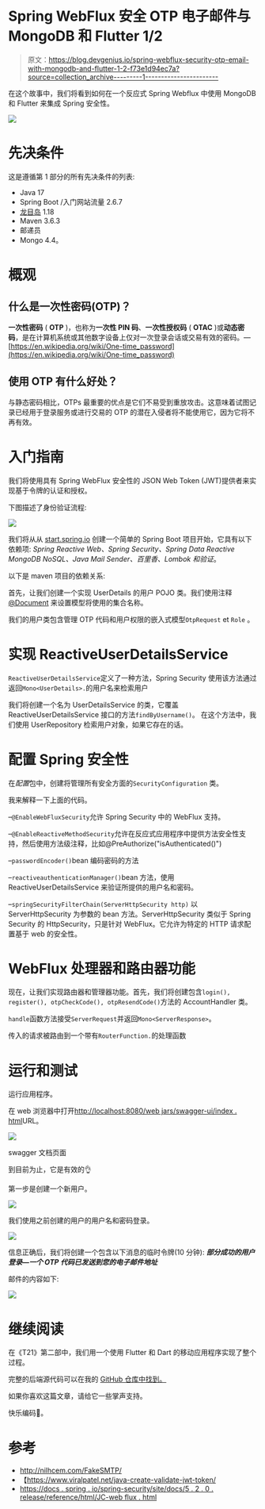 # Spring WebFlux 安全 OTP 电子邮件与 MongoDB 和 Flutter 1/2

> 原文：<https://blog.devgenius.io/spring-webflux-security-otp-email-with-mongodb-and-flutter-1-2-f73e1d94ec7a?source=collection_archive---------1----------------------->

在这个故事中，我们将看到如何在一个反应式 Spring Webflux 中使用 MongoDB 和 Flutter 来集成 Spring 安全性。

![](img/7ad4cea161ad1c5fb75617c2ab0af083.png)

# 先决条件

这是遵循第 1 部分的所有先决条件的列表:

*   Java 17
*   Spring Boot /入门网站流量 2.6.7
*   [龙目岛](https://mvnrepository.com/artifact/org.projectlombok/lombok) 1.18
*   Maven 3.6.3
*   邮递员
*   Mongo 4.4。

# 概观

## 什么是一次性密码(OTP)？

**一次性密码** ( **OTP** )，也称为**一次性 PIN 码**、**一次性授权码** ( **OTAC** )或**动态密码**，是在计算机系统或其他数字设备上仅对一次登录会话或交易有效的密码。—[https://en.wikipedia.org/wiki/One-time_password](https://en.wikipedia.org/wiki/One-time_password)

## 使用 OTP 有什么好处？

与静态密码相比，OTPs 最重要的优点是它们不易受到重放攻击。这意味着试图记录已经用于登录服务或进行交易的 OTP 的潜在入侵者将不能使用它，因为它将不再有效。

# 入门指南

我们将使用具有 Spring WebFlux 安全性的 JSON Web Token (JWT)提供者来实现基于令牌的认证和授权。

下图描述了身份验证流程:

![](img/8f2d4cd3853fad4c6749a8be13670fb6.png)

我们将从从 [start.spring.io](http://start.spring.io/) 创建一个简单的 Spring Boot 项目开始，它具有以下依赖项: *Spring Reactive Web、Spring Security、Spring Data Reactive MongoDB NoSQL、Java Mail Sender、百里香、Lombok 和验证*。

以下是 maven 项目的依赖关系:

首先，让我们创建一个实现 UserDetails 的用户 POJO 类。我们使用注释 [@Document](https://docs.spring.io/spring-data/data-mongodb/docs/current/api/org/springframework/data/mongodb/core/mapping/Document.html) 来设置模型将使用的集合名称。

我们的用户类包含管理 OTP 代码和用户权限的嵌入式模型`OtpRequest` et `Role` 。

# 实现 ReactiveUserDetailsService

`ReactiveUserDetailsService`定义了一种方法，Spring Security 使用该方法通过返回`Mono<UserDetails>.`的用户名来检索用户

我们将创建一个名为 UserDetailsService 的类，它覆盖 ReactiveUserDetailsService 接口的方法`findByUsername()`。
在这个方法中，我们使用 UserRepository 检索用户对象，如果它存在的话。

# 配置 Spring 安全性

在*配置*包中，创建将管理所有安全方面的`SecurityConfiguration` 类。

我来解释一下上面的代码。

–`@EnableWebFluxSecurity`允许 Spring Security 中的 WebFlux 支持。

–`@EnableReactiveMethodSecurity`允许在反应式应用程序中提供方法安全性支持，然后使用方法级注释，比如@PreAuthorize("isAuthenticated()")

–`passwordEncoder()`bean 编码密码的方法

–`reactiveauthenticationManager()`bean 方法，使用 ReactiveUserDetailsService 来验证所提供的用户名和密码。

–`springSecurityFilterChain(ServerHttpSecurity http)` 以 ServerHttpSecurity 为参数的 bean 方法。ServerHttpSecurity 类似于 Spring Security 的 HttpSecurity，只是针对 WebFlux。它允许为特定的 HTTP 请求配置基于 web 的安全性。

# WebFlux 处理器和路由器功能

现在，让我们实现路由器和管理器功能。首先，我们将创建包含`login(), register(), otpCheckCode(), otpResendCode()`方法的 AccountHandler 类。

`handle`函数方法接受`ServerRequest`并返回`Mono<ServerResponse>`。

传入的请求被路由到一个带有`RouterFunction.`的处理函数

# 运行和测试

运行应用程序。

在 web 浏览器中打开[http://localhost:8080/web jars/swagger-ui/index . html](http://localhost:8080/webjars/swagger-ui/index.html#/)URL。

![](img/aa2477904c0e066a71c6374053ff14e5.png)

swagger 文档页面

到目前为止，它是有效的👌

第一步是创建一个新用户。

![](img/37ab99bdf3212279436f74f13ee2ac01.png)

我们使用之前创建的用户的用户名和密码登录。

![](img/231269cfce7bcb71d8fa6eec0c073aa9.png)

信息正确后，我们将创建一个包含以下消息的临时令牌(10 分钟): ***部分成功的用户登录—一个 OTP 代码已发送到您的电子邮件地址***

邮件的内容如下:

![](img/65ffa0d966d2e9dfc7f7ca354fe86a1a.png)

# 继续阅读

在《T21》第二部中，我们用一个使用 Flutter 和 Dart 的移动应用程序实现了整个过程。

完整的后端源代码可以在我的 [GitHub 仓库中找到。](https://github.com/anicetkeric/webflux-otp/tree/main/spring-security-webflux-otp)

如果你喜欢这篇文章，请给它一些掌声支持。

快乐编码🙂。

# 参考

*   http://nilhcem.com/FakeSMTP/
*   【https://www.viralpatel.net/java-create-validate-jwt-token/ 
*   [https://docs . spring . io/spring-security/site/docs/5 . 2 . 0 . release/reference/html/JC-web flux . html](https://docs.spring.io/spring-security/site/docs/5.2.0.RELEASE/reference/html/jc-webflux.html)